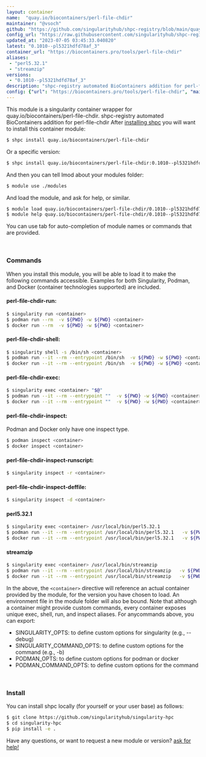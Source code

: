 ```yaml
---
layout: container
name:  "quay.io/biocontainers/perl-file-chdir"
maintainer: "@vsoch"
github: "https://github.com/singularityhub/shpc-registry/blob/main/quay.io/biocontainers/perl-file-chdir/container.yaml"
config_url: "https://raw.githubusercontent.com/singularityhub/shpc-registry/main/quay.io/biocontainers/perl-file-chdir/container.yaml"
updated_at: "2023-07-05 03:45:33.040820"
latest: "0.1010--pl5321hdfd78af_3"
container_url: "https://biocontainers.pro/tools/perl-file-chdir"
aliases:
 - "perl5.32.1"
 - "streamzip"
versions:
 - "0.1010--pl5321hdfd78af_3"
description: "shpc-registry automated BioContainers addition for perl-file-chdir"
config: {"url": "https://biocontainers.pro/tools/perl-file-chdir", "maintainer": "@vsoch", "description": "shpc-registry automated BioContainers addition for perl-file-chdir", "latest": {"0.1010--pl5321hdfd78af_3": "sha256:b933f86aef64169eb77cd38d57e22e69221a2eeeaf533cf1940b85969b9ebe65"}, "tags": {"0.1010--pl5321hdfd78af_3": "sha256:b933f86aef64169eb77cd38d57e22e69221a2eeeaf533cf1940b85969b9ebe65"}, "docker": "quay.io/biocontainers/perl-file-chdir", "aliases": {"perl5.32.1": "/usr/local/bin/perl5.32.1", "streamzip": "/usr/local/bin/streamzip"}}
---
```


This module is a singularity container wrapper for quay.io/biocontainers/perl-file-chdir.
shpc-registry automated BioContainers addition for perl-file-chdir
After [installing shpc](#install) you will want to install this container module:


```bash
$ shpc install quay.io/biocontainers/perl-file-chdir
```

Or a specific version:

```bash
$ shpc install quay.io/biocontainers/perl-file-chdir:0.1010--pl5321hdfd78af_3
```

And then you can tell lmod about your modules folder:

```bash
$ module use ./modules
```

And load the module, and ask for help, or similar.

```bash
$ module load quay.io/biocontainers/perl-file-chdir/0.1010--pl5321hdfd78af_3
$ module help quay.io/biocontainers/perl-file-chdir/0.1010--pl5321hdfd78af_3
```

You can use tab for auto-completion of module names or commands that are provided.

<br>

### Commands

When you install this module, you will be able to load it to make the following commands accessible.
Examples for both Singularity, Podman, and Docker (container technologies supported) are included.

#### perl-file-chdir-run:

```bash
$ singularity run <container>
$ podman run --rm  -v ${PWD} -w ${PWD} <container>
$ docker run --rm  -v ${PWD} -w ${PWD} <container>
```

#### perl-file-chdir-shell:

```bash
$ singularity shell -s /bin/sh <container>
$ podman run --it --rm --entrypoint /bin/sh  -v ${PWD} -w ${PWD} <container>
$ docker run --it --rm --entrypoint /bin/sh  -v ${PWD} -w ${PWD} <container>
```

#### perl-file-chdir-exec:

```bash
$ singularity exec <container> "$@"
$ podman run --it --rm --entrypoint ""  -v ${PWD} -w ${PWD} <container> "$@"
$ docker run --it --rm --entrypoint ""  -v ${PWD} -w ${PWD} <container> "$@"
```

#### perl-file-chdir-inspect:

Podman and Docker only have one inspect type.

```bash
$ podman inspect <container>
$ docker inspect <container>
```

#### perl-file-chdir-inspect-runscript:

```bash
$ singularity inspect -r <container>
```

#### perl-file-chdir-inspect-deffile:

```bash
$ singularity inspect -d <container>
```


#### perl5.32.1

```bash
$ singularity exec <container> /usr/local/bin/perl5.32.1
$ podman run --it --rm --entrypoint /usr/local/bin/perl5.32.1   -v ${PWD} -w ${PWD} <container> -c " $@"
$ docker run --it --rm --entrypoint /usr/local/bin/perl5.32.1   -v ${PWD} -w ${PWD} <container> -c " $@"
```


#### streamzip

```bash
$ singularity exec <container> /usr/local/bin/streamzip
$ podman run --it --rm --entrypoint /usr/local/bin/streamzip   -v ${PWD} -w ${PWD} <container> -c " $@"
$ docker run --it --rm --entrypoint /usr/local/bin/streamzip   -v ${PWD} -w ${PWD} <container> -c " $@"
```



In the above, the `<container>` directive will reference an actual container provided
by the module, for the version you have chosen to load. An environment file in the
module folder will also be bound. Note that although a container
might provide custom commands, every container exposes unique exec, shell, run, and
inspect aliases. For anycommands above, you can export:

 - SINGULARITY_OPTS: to define custom options for singularity (e.g., --debug)
 - SINGULARITY_COMMAND_OPTS: to define custom options for the command (e.g., -b)
 - PODMAN_OPTS: to define custom options for podman or docker
 - PODMAN_COMMAND_OPTS: to define custom options for the command

<br>

### Install

You can install shpc locally (for yourself or your user base) as follows:

```bash
$ git clone https://github.com/singularityhub/singularity-hpc
$ cd singularity-hpc
$ pip install -e .
```

Have any questions, or want to request a new module or version? [ask for help!](https://github.com/singularityhub/singularity-hpc/issues)